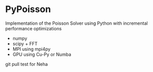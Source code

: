 # PyPoisson
Implementation of the Poisson Solver using Python with incremental performance optimizations

- numpy
- scipy + FFT 
- MPI using mpi4py
- GPU using Cu-Py or Numba

git pull test for Neha
